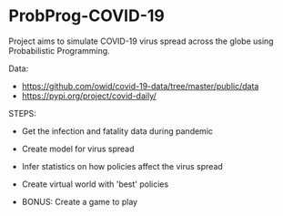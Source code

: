 # ProbProg-COVID-19

Project aims to simulate COVID-19 virus spread across the globe using Probabilistic Programming.

Data:
* https://github.com/owid/covid-19-data/tree/master/public/data
* https://pypi.org/project/covid-daily/

STEPS:

- Get the infection and fatality data during pandemic

- Create model for virus spread

- Infer statistics on how policies affect the virus spread

- Create virtual world with 'best' policies

- BONUS: Create a game to play
